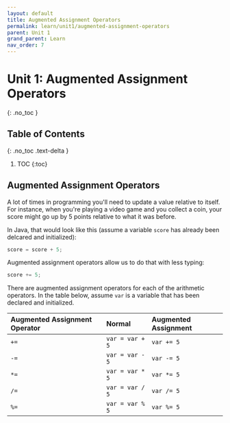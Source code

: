 ```yaml
---
layout: default
title: Augmented Assignment Operators
permalink: learn/unit1/augmented-assignment-operators
parent: Unit 1
grand_parent: Learn
nav_order: 7
---
```


# Unit 1: Augmented Assignment Operators

{: .no_toc }

## Table of Contents

{: .no_toc .text-delta }

1. TOC
   {:toc}

## Augmented Assignment Operators

A lot of times in programming you'll need to update a value relative to itself. For instance, when you're playing a video game and you collect a coin, your score might go up by 5 points relative to what it was before.

In Java, that would look like this (assume a variable `score` has already been delcared and initialized):

```java
score = score + 5;
```

Augmented assignment operators allow us to do that with less typing:

```java
score += 5;
```

There are augmented assignment operators for each of the arithmetic operators. In the table below, assume `var` is a variable that has been declared and initialized.

| Augmented Assignment Operator | Normal          | Augmented Assignment |
| :---------------------------- | :-------------- | :------------------- |
| `+=`                          | `var = var + 5` | `var += 5`           |
| `-=`                          | `var = var - 5` | `var -= 5`           |
| `*=`                          | `var = var * 5` | `var *= 5`           |
| `/=`                          | `var = var / 5` | `var /= 5`           |
| `%=`                          | `var = var % 5` | `var %= 5`           |
